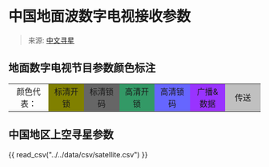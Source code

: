 # 中国地面波数字电视接收参数

> 来源: [中文寻星](http://dtmb.saoing.com)

## 地面数字电视节目参数颜色标注

<table>
  <tbody>
    <tr>
      <td width="115" height="40" align="center">
        颜色代表：
      </td>
      <td width="115" bgcolor="#808000" align="center">
        标清开锁
      </td>
      <td width="115" bgcolor="#666666" align="center">
        标清锁码
      </td>
      <td width="115" bgcolor="#339966" align="center">
        高清开锁
      </td>
      <td width="115" bgcolor="#6666FF" align="center">
        高清锁码
      </td>
      <td width="115" bgcolor="#9933FF" align="center">
        广播&amp;数据
      </td>
      <td width="115" bgcolor="#C0C0C0" align="center">
        传送
      </td>
    </tr>
  </tbody>
</table>

## 中国地区上空寻星参数

{{ read_csv("../../data/csv/satellite.csv") }}
